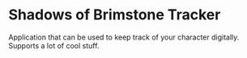 # Shadows of Brimstone Tracker
Application that can be used to keep track of your character digitally.  Supports a lot of cool stuff.
